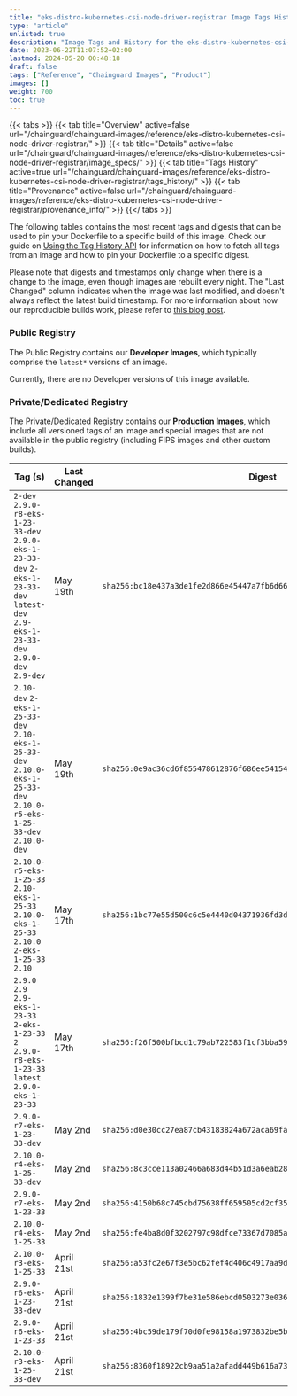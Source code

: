 ```yaml
---
title: "eks-distro-kubernetes-csi-node-driver-registrar Image Tags History"
type: "article"
unlisted: true
description: "Image Tags and History for the eks-distro-kubernetes-csi-node-driver-registrar Chainguard Image"
date: 2023-06-22T11:07:52+02:00
lastmod: 2024-05-20 00:48:18
draft: false
tags: ["Reference", "Chainguard Images", "Product"]
images: []
weight: 700
toc: true
---
```


{{< tabs >}}
{{< tab title="Overview" active=false url="/chainguard/chainguard-images/reference/eks-distro-kubernetes-csi-node-driver-registrar/" >}}
{{< tab title="Details" active=false url="/chainguard/chainguard-images/reference/eks-distro-kubernetes-csi-node-driver-registrar/image_specs/" >}}
{{< tab title="Tags History" active=true url="/chainguard/chainguard-images/reference/eks-distro-kubernetes-csi-node-driver-registrar/tags_history/" >}}
{{< tab title="Provenance" active=false url="/chainguard/chainguard-images/reference/eks-distro-kubernetes-csi-node-driver-registrar/provenance_info/" >}}
{{</ tabs >}}

The following tables contains the most recent tags and digests that can be used to pin your Dockerfile to a specific build of this image. Check our guide on [Using the Tag History API](/chainguard/chainguard-images/using-the-tag-history-api/) for information on how to fetch all tags from an image and how to pin your Dockerfile to a specific digest.

Please note that digests and timestamps only change when there is a change to the image, even though images are rebuilt every night. The "Last Changed" column indicates when the image was last modified, and doesn't always reflect the latest build timestamp. For more information about how our reproducible builds work, please refer to [this blog post](https://www.chainguard.dev/unchained/reproducing-chainguards-reproducible-image-builds).

### Public Registry
The Public Registry contains our **Developer Images**, which typically comprise the `latest*` versions of an image.

Currently, there are no Developer versions of this image available.

### Private/Dedicated Registry
The Private/Dedicated Registry contains our **Production Images**, which include all versioned tags of an image and special images that are not available in the public registry (including FIPS images and other custom builds).

| Tag (s)                                                                                                                                  | Last Changed | Digest                                                                    |
|------------------------------------------------------------------------------------------------------------------------------------------|--------------|---------------------------------------------------------------------------|
|  `2-dev` `2.9.0-r8-eks-1-23-33-dev` `2.9.0-eks-1-23-33-dev` `2-eks-1-23-33-dev` `latest-dev` `2.9-eks-1-23-33-dev` `2.9.0-dev` `2.9-dev` | May 19th     | `sha256:bc18e437a3de1fe2d866e45447a7fb6d66a7687b12e5ead71acb0d83b1343f50` |
|  `2.10-dev` `2-eks-1-25-33-dev` `2.10-eks-1-25-33-dev` `2.10.0-eks-1-25-33-dev` `2.10.0-r5-eks-1-25-33-dev` `2.10.0-dev`                 | May 19th     | `sha256:0e9ac36cd6f855478612876f686ee54154c1e4125293aeb475a0ff036f5e2881` |
|  `2.10.0-r5-eks-1-25-33` `2.10-eks-1-25-33` `2.10.0-eks-1-25-33` `2.10.0` `2-eks-1-25-33` `2.10`                                         | May 17th     | `sha256:1bc77e55d500c6c5e4440d04371936fd3d27ed3d52ef31903173a5828d2e4579` |
|  `2.9.0` `2.9` `2.9-eks-1-23-33` `2-eks-1-23-33` `2` `2.9.0-r8-eks-1-23-33` `latest` `2.9.0-eks-1-23-33`                                 | May 17th     | `sha256:f26f500bfbcd1c79ab722583f1cf3bba59f23f9aff3ddf398e3f62ac047d757f` |
|  `2.9.0-r7-eks-1-23-33-dev`                                                                                                              | May 2nd      | `sha256:d0e30cc27ea87cb43183824a672aca69fab0675d620e874494113d9bbffcfbb7` |
|  `2.10.0-r4-eks-1-25-33-dev`                                                                                                             | May 2nd      | `sha256:8c3cce113a02466a683d44b51d3a6eab28e5e40c1f2cc0f5ad268497f4e7cc5c` |
|  `2.9.0-r7-eks-1-23-33`                                                                                                                  | May 2nd      | `sha256:4150b68c745cbd75638ff659505cd2cf35dd5dba4c9730d1ea39feb78abbd198` |
|  `2.10.0-r4-eks-1-25-33`                                                                                                                 | May 2nd      | `sha256:fe4ba8d0f3202797c98dfce73367d7085ab39fc40e957c00b754012188069ee4` |
|  `2.10.0-r3-eks-1-25-33`                                                                                                                 | April 21st   | `sha256:a53fc2e67f3e5bc62fef4d406c4917aa9dc1b76fba7964549244cc84bd76b34b` |
|  `2.9.0-r6-eks-1-23-33-dev`                                                                                                              | April 21st   | `sha256:1832e1399f7be31e586ebcd0503273e036b478e28b9f06aa89b143771579f6a7` |
|  `2.9.0-r6-eks-1-23-33`                                                                                                                  | April 21st   | `sha256:4bc59de179f70d0fe98158a1973832be5b98ab539336d189f1a1a3c9a3d8bbb0` |
|  `2.10.0-r3-eks-1-25-33-dev`                                                                                                             | April 21st   | `sha256:8360f18922cb9aa51a2afadd449b616a7314091caa894e96f837093f1827712b` |

